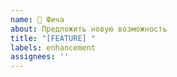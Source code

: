 ```yaml
---
name: 🚀 Фича
about: Предложить новую возможность
title: "[FEATURE] "
labels: enhancement
assignees: ''
---
```

